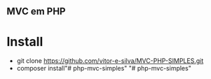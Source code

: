 ## MVC em PHP
# Install
* git clone https://github.com/vitor-e-silva/MVC-PHP-SIMPLES.git
* composer install"# php-mvc-simples" 
"# php-mvc-simples" 
